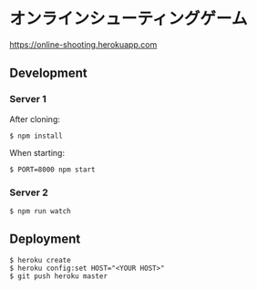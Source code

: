 # オンラインシューティングゲーム

https://online-shooting.herokuapp.com

## Development

### Server 1

After cloning:

```
$ npm install
```

When starting:

```
$ PORT=8000 npm start
```

### Server 2

```
$ npm run watch
```

## Deployment

```
$ heroku create
$ heroku config:set HOST="<YOUR HOST>"
$ git push heroku master
```
